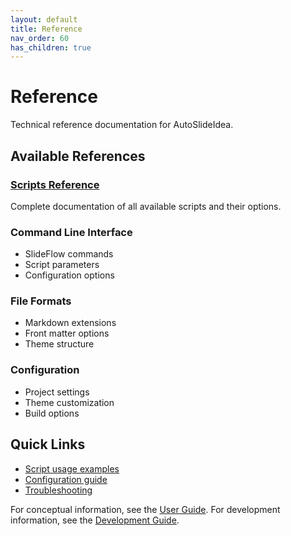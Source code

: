 ```yaml
---
layout: default
title: Reference
nav_order: 60
has_children: true
---
```


# Reference

Technical reference documentation for AutoSlideIdea.

## Available References

### [Scripts Reference](scripts/)
Complete documentation of all available scripts and their options.

### Command Line Interface
- SlideFlow commands
- Script parameters
- Configuration options

### File Formats
- Markdown extensions
- Front matter options
- Theme structure

### Configuration
- Project settings
- Theme customization
- Build options

## Quick Links

- [Script usage examples](scripts/#examples)
- [Configuration guide](../user-guide/)
- [Troubleshooting](../getting-started/setup/#troubleshooting)

For conceptual information, see the [User Guide](../user-guide/).
For development information, see the [Development Guide](../development/).